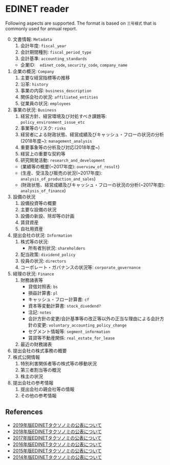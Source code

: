 # EDINET reader

Following aspects are supported. The format is based on `三号様式` that is commonly used for annual report.

0. 文書情報: `Metadata`
    1. 会計年度: `fiscal_year`
    2. 会計期間種別: `fiscal_period_type`
    3. 会計基準: `accounting_standards`
    * 企業ID:　`edinet_code`, `security_code`, `company_name`
1. 企業の概況: `Company`
    1. 主要な経営指標等の推移
    2. 沿革: `history`
    3. 事業の内容: `business_description`
    4. 関係会社の状況: `affiliated_entities`
    5. 従業員の状況: `employees`
2. 事業の状況: `Business`
    1. 経営方針、経営環境及び対処すべき課題等: `policy_environment_issue_etc`
    2. 事業等のリスク: `risks`
    3. 経営者による財政状態、経営成績及びキャッシュ・フローの状況の分析(2018年度~): `management_analysis`
    4. 重要事象等の分析及び対応(2018年度~)
    5. 経営上の重要な契約等
    6. 研究開発活動: `research_and_development`
    * (業績等の概要(~2017年度): `overview_of_result`)
    * (生産、受注及び販売の状況(~2017年度): `analysis_of_production_and_sales`)
    * (財政状態、経営成績及びキャッシュ・フローの状況の分析(~2017年度): `analysis_of_finance`)
3. 設備の状況
    1. 設備投資等の概要
    2. 主要な設備の状況
    3. 設備の新設、除却等の計画
    4. 賃貸資産
    5. 自社用資産
4. 提出会社の状況: `Information`
    1. 株式等の状況:
        * 所有者別状況: `shareholders`
    2. 配当政策: `dividend_policy`
    3. 役員の状況: `directors`
    4. コーポレート・ガバナンスの状況等: `corporate_governance`
5. 経理の状況: `Finance`
    1. 財務諸表等
        * 貸借対照表: `bs`
        * 損益計算書: `pl`
        * キャッシュ・フロー計算書: `cf`
        * 資本等変動計算書: `stock_divedend?`
        * 注記: `notes`
        * 会計方針の変更/会計基準等の改正等以外の正当な理由による会計方針の変更: `voluntary_accounting_policy_change`
        * セグメント情報等: `segment_information`
        * 賃貸等不動産関係: `real_estate_for_lease`
    2. 最近の財務諸表
6. 提出会社の株式事務の概要
7. 株式公開情報
    1. 特別利害関係者等の株式等の移動状況
    2. 第三者割当等の概況
    3. 株主の状況
8. 提出会社の参考情報
    1. 提出会社の親会社等の情報
    2. その他の参考情報 

## References

* [2019年版EDINETタクソノミの公表について](https://www.fsa.go.jp/search/20190228.html)
* [2018年版EDINETタクソノミの公表について](https://www.fsa.go.jp/search/20180228.html)
* [2017年版EDINETタクソノミの公表について](https://www.fsa.go.jp/search/20170228.html)
* [2016年版EDINETタクソノミの公表について](https://www.fsa.go.jp/search/20160314.html)
* [2015年版EDINETタクソノミの公表について](https://www.fsa.go.jp/search/20150310.html)
* [2014年版EDINETタクソノミの公表について](https://www.fsa.go.jp/search/20140310.html)
